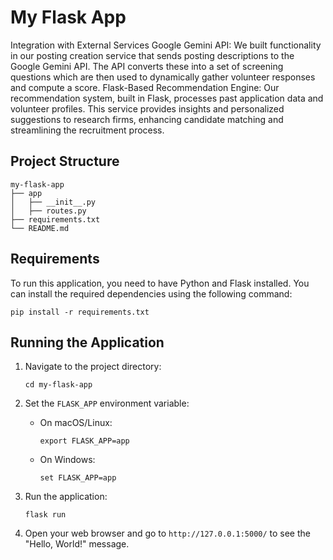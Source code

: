 # My Flask App

Integration with External Services Google Gemini API: We built functionality in our posting creation service that sends posting descriptions to the Google Gemini API. The API converts these into a set of screening questions which are then used to dynamically gather volunteer responses and compute a score. Flask-Based Recommendation Engine: Our recommendation system, built in Flask, processes past application data and volunteer profiles. This service provides insights and personalized suggestions to research firms, enhancing candidate matching and streamlining the recruitment process.

## Project Structure

```
my-flask-app
├── app
│   ├── __init__.py
│   ├── routes.py
├── requirements.txt
└── README.md
```

## Requirements

To run this application, you need to have Python and Flask installed. You can install the required dependencies using the following command:

```
pip install -r requirements.txt
```

## Running the Application

1. Navigate to the project directory:
   ```
   cd my-flask-app
   ```

2. Set the `FLASK_APP` environment variable:
   - On macOS/Linux:
     ```
     export FLASK_APP=app
     ```
   - On Windows:
     ```
     set FLASK_APP=app
     ```

3. Run the application:
   ```
   flask run
   ```

4. Open your web browser and go to `http://127.0.0.1:5000/` to see the "Hello, World!" message.
